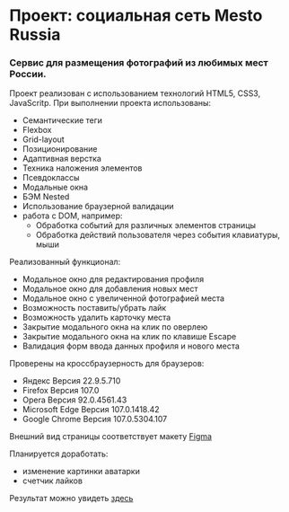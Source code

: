 # Проект: сoциальная сеть Mesto Russia

### Сервис для размещения фотографий из любимых мест России.

Проект реализован с использованием технологий HTML5, CSS3, JavaScritp.
При выполнении проекта использованы:
* Семантические теги
* Flexbox
* Grid-layout
* Позиционирование
* Адаптивная верстка
* Техника наложения элементов
* Псевдоклассы
* Модальные окна
* БЭМ Nested
* Использование браузерной валидации
* работа с DOM, например:
  * Обработка событий для различных элементов страницы
  * Обработка действий пользователя через события клавиатуры, мыши

Реализованный функционал:
* Модальное окно для редактирования профиля
* Модальное окно для добавления новых мест
* Модальное окно с увеличенной фотографией места
* Возможность поставить/убрать лайк
* Возможность удалить карточку места
* Закрытие модального окна на клик по оверлею
* Закрытие модального окна на клик по клавише Escape
* Валидация форм ввода данных профиля и нового места

Проверены на кроссбраузерность для браузеров:
* Яндекс Версия 22.9.5.710
* Firefox Версия 107.0
* Opera Версия 92.0.4561.43
* Microsoft Edge Версия 107.0.1418.42
* Google Chrome Версия 107.0.5304.107

Внешний вид страницы соответствует макету [Figma](https://www.figma.com/file/kRVLKwYG3d1HGLvh7JFWRT/JavaScript.-Sprint-6?node-id=0%3A1)

Планируется доработать:
* изменение картинки аватарки
* счетчик лайков


Результат можно увидеть [здесь](https://noida-nataly.github.io/mesto/)

